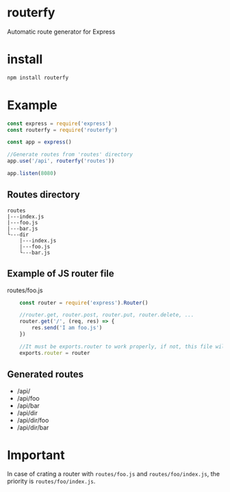 # routerfy

Automatic route generator for Express

# install

```bash
npm install routerfy
```

# Example

```javascript
const express = require('express')
const routerfy = require('routerfy')

const app = express()

//Generate routes from 'routes' directory
app.use('/api', routerfy('routes'))

app.listen(8080)
```

## Routes directory

```
routes
|---index.js
|---foo.js
|---bar.js
└---dir
	|---index.js
	|---foo.js
	└---bar.js
```

## Example of JS router file

routes/foo.js

```javascript
	const router = require('express').Router()

	//router.get, router.post, router.put, router.delete, ...
	router.get('/', (req, res) => {
		res.send('I am foo.js')
	})

	//It must be exports.router to work properly, if not, this file will be ignored
	exports.router = router
```

## Generated routes

*   /api/
*   /api/foo
*   /api/bar
*   /api/dir
*   /api/dir/foo
*   /api/dir/bar

# Important

In case of crating a router with `routes/foo.js` and `routes/foo/index.js`, the priority is `routes/foo/index.js`.
